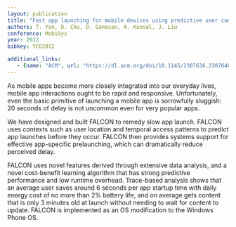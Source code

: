 ```yaml
---
layout: publication
title: "Fast app launching for mobile devices using predictive user context"
authors: T. Yan, D. Chu, D. Ganesan, A. Kansal, J. Liu
conference: MobiSys
year: 2012
bibkey: YCG2012

additional_links:
   - {name: "ACM", url: "https://dl.acm.org/doi/10.1145/2307636.2307648"}
---
```

As mobile apps become more closely integrated into our everyday lives, mobile app interactions ought to be rapid and responsive. Unfortunately, even the basic primitive of launching a mobile app is sorrowfully sluggish: 20 seconds of delay is not uncommon even for very popular apps.

We have designed and built FALCON to remedy slow app launch. FALCON uses contexts such as user location and temporal access patterns to predict app launches before they occur. FALCON then provides systems support for effective app-specific prelaunching, which can dramatically reduce perceived delay.

FALCON uses novel features derived through extensive data analysis, and a novel cost-benefit learning algorithm that has strong predictive performance and low runtime overhead. Trace-based analysis shows that an average user saves around 6 seconds per app startup time with daily energy cost of no more than 2% battery life, and on average gets content that is only 3 minutes old at launch without needing to wait for content to update. FALCON is implemented as an OS modification to the Windows Phone OS.
